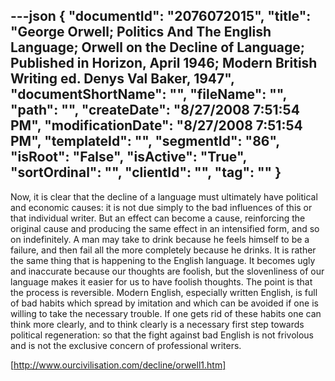 ---json
{
  "documentId": "2076072015",
  "title": "George Orwell; Politics And The English Language; Orwell on the Decline of Language; Published in Horizon, April 1946; Modern British Writing ed. Denys Val Baker, 1947",
  "documentShortName": "",
  "fileName": "",
  "path": "",
  "createDate": "8/27/2008 7:51:54 PM",
  "modificationDate": "8/27/2008 7:51:54 PM",
  "templateId": "",
  "segmentId": "86",
  "isRoot": "False",
  "isActive": "True",
  "sortOrdinal": "",
  "clientId": "",
  "tag": ""
}
---

Now, it is clear that the decline of a language must ultimately have political and economic causes: it is not due simply to the bad influences of this or that individual writer. But an effect can become a cause, reinforcing the original cause and producing the same effect in an intensified form, and so on indefinitely. A man may take to drink because he feels himself to be a failure, and then fail all the more completely because he drinks. It is rather the same thing that is happening to the English language. It becomes ugly and inaccurate because our thoughts are foolish, but the slovenliness of our language makes it easier for us to have foolish thoughts. The point is that the process is reversible. Modern English, especially written English, is full of bad habits which spread by imitation and which can be avoided if one is willing to take the necessary trouble. If one gets rid of these habits one can think more clearly, and to think clearly is a necessary first step towards political regeneration: so that the fight against bad English is not frivolous and is not the exclusive concern of professional writers.

[http://www.ourcivilisation.com/decline/orwell1.htm]
